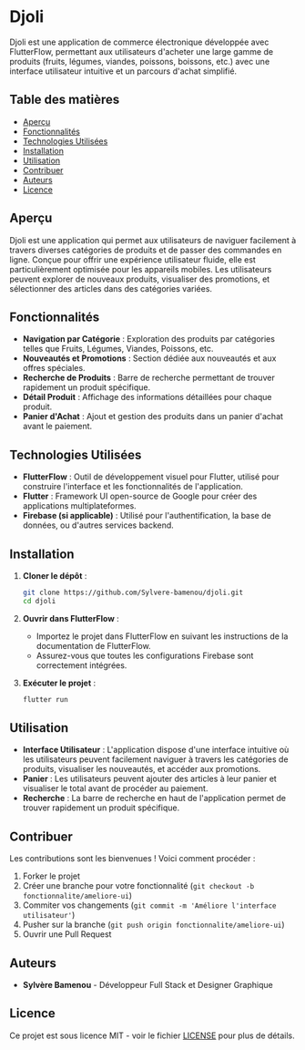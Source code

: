 # Djoli

Djoli est une application de commerce électronique développée avec FlutterFlow, permettant aux utilisateurs d'acheter une large gamme de produits (fruits, légumes, viandes, poissons, boissons, etc.) avec une interface utilisateur intuitive et un parcours d'achat simplifié.

## Table des matières

- [Aperçu](#aperçu)
- [Fonctionnalités](#fonctionnalités)
- [Technologies Utilisées](#technologies-utilisées)
- [Installation](#installation)
- [Utilisation](#utilisation)
- [Contribuer](#contribuer)
- [Auteurs](#auteurs)
- [Licence](#licence)

## Aperçu

Djoli est une application qui permet aux utilisateurs de naviguer facilement à travers diverses catégories de produits et de passer des commandes en ligne. Conçue pour offrir une expérience utilisateur fluide, elle est particulièrement optimisée pour les appareils mobiles. Les utilisateurs peuvent explorer de nouveaux produits, visualiser des promotions, et sélectionner des articles dans des catégories variées.



## Fonctionnalités

- **Navigation par Catégorie** : Exploration des produits par catégories telles que Fruits, Légumes, Viandes, Poissons, etc.
- **Nouveautés et Promotions** : Section dédiée aux nouveautés et aux offres spéciales.
- **Recherche de Produits** : Barre de recherche permettant de trouver rapidement un produit spécifique.
- **Détail Produit** : Affichage des informations détaillées pour chaque produit.
- **Panier d'Achat** : Ajout et gestion des produits dans un panier d'achat avant le paiement.

## Technologies Utilisées

- **FlutterFlow** : Outil de développement visuel pour Flutter, utilisé pour construire l'interface et les fonctionnalités de l'application.
- **Flutter** : Framework UI open-source de Google pour créer des applications multiplateformes.
- **Firebase (si applicable)** : Utilisé pour l'authentification, la base de données, ou d'autres services backend.

## Installation

1. **Cloner le dépôt** :

    ```bash
    git clone https://github.com/Sylvere-bamenou/djoli.git
    cd djoli
    ```

2. **Ouvrir dans FlutterFlow** :
    - Importez le projet dans FlutterFlow en suivant les instructions de la documentation de FlutterFlow.
    - Assurez-vous que toutes les configurations Firebase sont correctement intégrées.

3. **Exécuter le projet** :

    ```bash
    flutter run
    ```

## Utilisation

- **Interface Utilisateur** : L'application dispose d'une interface intuitive où les utilisateurs peuvent facilement naviguer à travers les catégories de produits, visualiser les nouveautés, et accéder aux promotions.
- **Panier** : Les utilisateurs peuvent ajouter des articles à leur panier et visualiser le total avant de procéder au paiement.
- **Recherche** : La barre de recherche en haut de l'application permet de trouver rapidement un produit spécifique.

## Contribuer

Les contributions sont les bienvenues ! Voici comment procéder :

1. Forker le projet
2. Créer une branche pour votre fonctionnalité (`git checkout -b fonctionnalite/ameliore-ui`)
3. Commiter vos changements (`git commit -m 'Améliore l'interface utilisateur'`)
4. Pusher sur la branche (`git push origin fonctionnalite/ameliore-ui`)
5. Ouvrir une Pull Request

## Auteurs

- **Sylvère Bamenou** - Développeur Full Stack et Designer Graphique

## Licence

Ce projet est sous licence MIT - voir le fichier [LICENSE](LICENSE) pour plus de détails.

